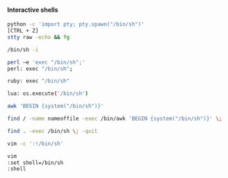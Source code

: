 #### Interactive shells
```bash
python -c 'import pty; pty.spawn("/bin/sh")' 
[CTRL + Z]
stty raw -echo && fg
```

```bash
/bin/sh -i
```

```bash
perl —e 'exec "/bin/sh";'
perl: exec "/bin/sh";
```

```bash
ruby: exec "/bin/sh"
```

```bash
lua: os.execute('/bin/sh')
```

```bash
awk 'BEGIN {system("/bin/sh")}'
```

```bash
find / -name nameoffile -exec /bin/awk 'BEGIN {system("/bin/sh")}' \;
```

```bash
find . -exec /bin/sh \; -quit
```

```bash
vim -c ':!/bin/sh'

vim
:set shell=/bin/sh
:shell
```